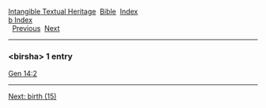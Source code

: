 [Intangible Textual Heritage](../../index)  [Bible](../index) 
[Index](index)   
[b Index](_b_)  
  [Previous](c01451)  [Next](c01453) 

------------------------------------------------------------------------

### &lt;birsha&gt; 1 entry

[Gen 14:2](../kjv/gen014.htm#002)  

------------------------------------------------------------------------

[Next: birth (15)](c01453)
